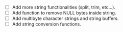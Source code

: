  - [ ] Add more string functionalities (split, trim, etc...).
 - [ ] Add function to remove NULL bytes inside string.
 - [ ] Add multibyte character strings and string buffers.
 - [ ] Add string conversion functions.
